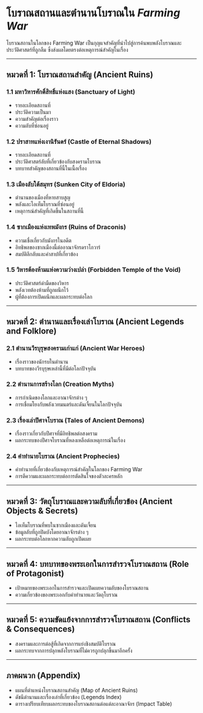 # โบราณสถานและตำนานโบราณใน *Farming War*

โบราณสถานในโลกของ Farming War เป็นกุญแจสำคัญที่นำไปสู่การค้นพบพลังโบราณและประวัติศาสตร์ที่ถูกลืม ซึ่งส่งผลโดยตรงต่อเหตุการณ์สำคัญในเรื่อง

---

## หมวดที่ 1: โบราณสถานสำคัญ (Ancient Ruins)

### 1.1 มหาวิหารศักดิ์สิทธิ์แห่งแสง (Sanctuary of Light)
- รายละเอียดสถานที่
- ประวัติความเป็นมา
- ความสำคัญต่อเรื่องราว
- ความลับที่ซ่อนอยู่

### 1.2 ปราสาทแห่งเงานิรันดร์ (Castle of Eternal Shadows)
- รายละเอียดสถานที่
- ประวัติศาสตร์ลับที่เกี่ยวข้องกับสงครามโบราณ
- บทบาทสำคัญของสถานที่นี้ในเนื้อเรื่อง

### 1.3 เมืองลับใต้สมุทร (Sunken City of Eldoria)
- ตำนานของเมืองที่หายสาบสูญ
- พลังและไอเท็มโบราณที่ซ่อนอยู่
- เหตุการณ์สำคัญที่เกิดขึ้นในสถานที่นี้

### 1.4 ซากเมืองแห่งเทพมังกร (Ruins of Draconis)
- ความเชื่อเกี่ยวกับมังกรในอดีต
- อิทธิพลของซากเมืองนี้ต่ออาณาจักรดราโกวาร์
- สมบัติลึกลับและคำสาปที่เกี่ยวข้อง

### 1.5 วิหารต้องห้ามแห่งความว่างเปล่า (Forbidden Temple of the Void)
- ประวัติศาสตร์ดำมืดของวิหาร
- พลังเวทต้องห้ามที่ถูกผนึกไว้
- ผู้ที่ต้องการเปิดผนึกและผลกระทบต่อโลก

---

## หมวดที่ 2: ตำนานและเรื่องเล่าโบราณ (Ancient Legends and Folklore)

### 2.1 ตำนานวีรบุรุษสงครามเก่าแก่ (Ancient War Heroes)
- เรื่องราวของนักรบในตำนาน
- บทบาทของวีรบุรุษเหล่านี้ที่มีต่อโลกปัจจุบัน

### 2.2 ตำนานการสร้างโลก (Creation Myths)
- การกำเนิดของโลกและอาณาจักรต่าง ๆ
- การเชื่อมโยงกับพลังเวทมนตร์และดันเจี้ยนในโลกปัจจุบัน

### 2.3 เรื่องเล่าปีศาจโบราณ (Tales of Ancient Demons)
- เรื่องราวเกี่ยวกับปีศาจที่มีอิทธิพลต่อสงคราม
- ผลกระทบของปีศาจโบราณที่หลงเหลือต่อเหตุการณ์ในเรื่อง

### 2.4 คำทำนายโบราณ (Ancient Prophecies)
- คำทำนายที่เกี่ยวข้องกับเหตุการณ์สำคัญในโลกของ Farming War
- การตีความและผลกระทบต่อการตัดสินใจของตัวละครหลัก

---

## หมวดที่ 3: วัตถุโบราณและความลับที่เกี่ยวข้อง (Ancient Objects & Secrets)

- ไอเท็มโบราณที่พบในซากเมืองและดันเจี้ยน
- ข้อมูลลับที่ถูกปิดบังโดยอาณาจักรต่าง ๆ
- ผลกระทบต่อโลกหากความลับถูกเปิดเผย

---

## หมวดที่ 4: บทบาทของพระเอกในการสำรวจโบราณสถาน (Role of Protagonist)

- เป้าหมายของพระเอกในการสำรวจและเปิดเผยความลับของโบราณสถาน
- ความเกี่ยวข้องของพระเอกกับคำทำนายและวัตถุโบราณ

---

## หมวดที่ 5: ความขัดแย้งจากการสำรวจโบราณสถาน (Conflicts & Consequences)

- สงครามและการต่อสู้ที่เกิดจากการแย่งชิงสมบัติโบราณ
- ผลกระทบจากการปลุกพลังโบราณที่ไม่ควรถูกปลุกขึ้นมาอีกครั้ง

---

## ภาคผนวก (Appendix)

- แผนที่ตำแหน่งโบราณสถานสำคัญ (Map of Ancient Ruins)
- ดัชนีตำนานและเรื่องเล่าที่เกี่ยวข้อง (Legends Index)
- ตารางเปรียบเทียบผลกระทบของโบราณสถานต่อแต่ละอาณาจักร (Impact Table)


